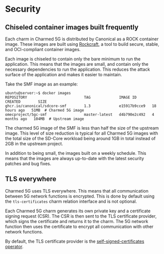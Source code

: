 # Security

## Chiseled container images built frequently

Each charm in Charmed 5G is distributed by Canonical as a ROCK container image. These images are built using [Rockcraft](https://canonical-rockcraft.readthedocs-hosted.com/en/latest/), a tool to build secure, stable, and OCI-compliant container images.

Each image is chiseled to contain only the bare minimum to run the application. This means that the images are small, and contain only the necessary dependencies to run the application. This reduces the attack surface of the application and makes it easier to maintain.

Take the SMF image as an example:

```console
ubuntu@server:~$ docker images
REPOSITORY                          TAG             IMAGE ID       CREATED        SIZE
ghcr.io/canonical/sdcore-smf        1.3             e15917b9cce9   18 hours ago   51MB  # Charmed 5G image
omecproject/5gc-smf                 master-latest   d4b790e2c492   4 months ago   104MB  # Upstream image
```

The charmed 5G image of the SMF is less than half the size of the upstream image. This level of size reduction is typical for all Charmed 5G images with the total size of the SD-Core workload being around 1GB in total instead of 2GB in the upstream project.

In addition to being small, the images built on a weekly schedule. This means that the images are always up-to-date with the latest security patches and bug fixes.

## TLS everywhere

Charmed 5G uses TLS everywhere. This means that all communication between 5G network functions is encrypted. This is done by default using the `tls-certificates` charm relation interface and is not optional.

Each Charmed 5G charm generates its own private key and a certificate signing request (CSR). The CSR is then sent to the TLS certificate provider, which signs the certificate and returns it to the charm. The 5G network function then uses the certificate to encrypt all communication with other network functions.

By default, the TLS certificate provider is the [self-signed-certificates operator](https://charmhub.io/self-signed-certificates).
